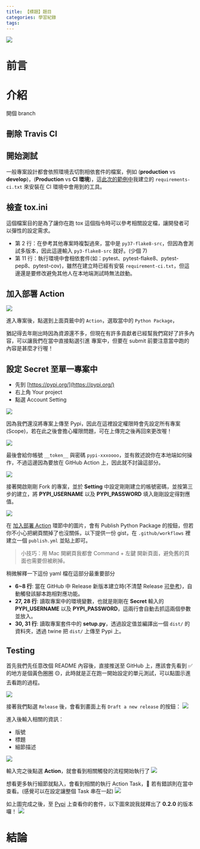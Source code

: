 ```yaml
---
title: 【標題】題目
categories: 學習紀錄
tags:
---
```


<style>
  section.compact {
    font-size: 150%  
  }
  img[alt~="center"] {
    display: block;
    margin: 0 auto;
  }
</style>

![](https://nijialin.com/images/2021/action/)

# 前言

<!-- more -->

# 介紹

開個 branch

## 刪除 Travis CI

## 開始測試

一般專案設計都會依照環境去切割相依套件的檔案，例如 (**production** vs **develop**)，(**Production** vs **CI 環境**)，這[此次的範例中](https://github.com/louis70109/GitHub_Action_Python_Example)我建立的 `requirements-ci.txt` 來安裝在 CI 環境中會用到的工具。

## 檢查 tox.ini

這個檔案目的是為了讓你在跑 tox 這個指令時可以參考相關設定檔，讓開發者可以彈性的設定需求。

<script src="https://gist.github.com/louis70109/25c3f2fefc12a277ec97ae6aab25c915.js"></script>

- 第 2 行：在參考其他專案時複製過來，當中是 `py37-flake8-src`，但因為會測試多版本，因此這邊輸入 `py3-flake8-src` 就好。(少個 7)
- 第 11 行：執行環境中會相依套件(如：pytest、pytest-flake8、pytest-pep8、pytest-cov)，雖然在建立時已經有安裝 `requirement-ci.txt`，但這邊還是要修改避免其他人在本地端測試時無法啟動。

## 加入部署 Action

![](https://nijialin.com/images/2021/action/1.png)

進入專案後，點選到上面頁籤中的 `Action`，選取當中的 `Python Package`，

<script src="https://gist.github.com/louis70109/4f06b7fdfb2b4e89557cb04ce0f939c2.js"></script>

猶記得去年剛出時因為資源還不多，但現在有許多貢獻者已經幫我們寫好了許多內容，可以讓我們在當中直接點選引進 專案中，但要在 submit 前要注意當中跑的內容是甚麼才行喔！

## 設定 Secret 至單一專案中

- 先到 [https://pypi.org/](https://pypi.org/)
- 右上角 Your project
- 點選 Account Setting

![](https://nijialin.com/images/2021/action/token1.png)

因為我們還沒將專案上傳至 Pypi，因此在這裡設定權限時會先設定所有專案(Scope)，若在此之後會擔心權限問題，可在上傳完之後再回來更改喔！

![](https://nijialin.com/images/2021/action/token2.png)

最後會給你帳號 `__token__` 與密碼 `pypi-xxxoooo`，並有敘述說你在本地端如何操作，不過這邊因為要放在 GitHub Action 上，因此就不討論這部分。

![](https://nijialin.com/images/2021/action/token3.png)

接著開啟剛剛 Fork 的專案，並於 **Setting** 中設定剛剛建立的帳號密碼，並按第三步的建立，將 **PYPI_USERNAME** 以及 **PYPI_PASSWORD** 填入剛剛設定得對應值。

![](https://nijialin.com/images/2021/action/env1.png)

在 [加入部署 Action]() 環節中的圖片，會有 Publish Python Package 的按鈕，但若你不小心把網頁關掉了也沒關係，以下提供一份 gist，在 `.github/workflows` 裡建立一個 `publish.yml` 並貼上即可。

> 小技巧：用 Mac 開網頁我都會 Command + 左鍵 開新頁面，避免舊的頁面也需要但被刷掉。

<script src="https://gist.github.com/louis70109/a0d4ce1886f975552a096106bbf3c89a.js"></script>

稍微解釋一下這份 yaml 檔在這部分最重要部分

- **6~8 行**: 當在 GitHub 中 Release 新版本建立時(不清楚 Release [可參考](https://docs.github.com/en/github/administering-a-repository/managing-releases-in-a-repository))，自動觸發該腳本跑相對應功能。
- **27, 28 行**: 讀取專案中的環境變數，也就是剛剛在 **Secret** 輸入的 **PYPI_USERNAME** 以及 **PYPI_PASSWORD**，這兩行會自動去抓這兩個參數並放入。
- **30, 31 行**: 讀取專案套件中的 **setup.py**，透過設定值並編譯出一個 `dist/` 的資料夾，透過 twine 把 `dist/` 上傳至 Pypi 上。

## Testing

首先我們先任意改個 README 內容後，直接推送至 GitHub 上，應該會先看到 ✅ 的地方是個黃色圈圈 🟡，此時就是正在跑一開始設定的單元測試，可以點圖示進去看跑的過程。

![](https://nijialin.com/images/2021/action/test1.png)

接著我們點選 `Release` 後，會看到畫面上有 `Draft a new release` 的按鈕：
![](https://nijialin.com/images/2021/action/release0.png)

進入後輸入相關的資訊：

- 版號
- 標題
- 細節描述

![](https://nijialin.com/images/2021/action/release1.png)

輸入完之後點選 **Action**，就會看到相關觸發的流程開始執行了
![](https://nijialin.com/images/2021/action/release2.png)

想看更多執行細節就點入，會看到相關的執行 Action Task， 若有錯誤則在當中查看。(感覺可以在設定讓整個 Task 串在一起)
![](https://nijialin.com/images/2021/action/release3.png)

如上圖完成之後，至 [Pypi](https://pypi.org/) 上查看你的套件，以下圖來說我就釋出了 **0.2.0** 的版本囉！
![](https://nijialin.com/images/2021/action/release4.png)

# 結論
